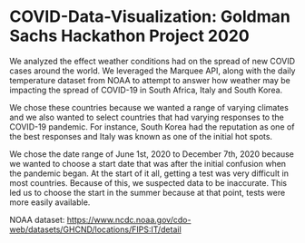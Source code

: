 # COVID-Data-Visualization: Goldman Sachs Hackathon Project 2020
We analyzed the effect weather conditions had on the spread of new COVID cases around the world. We leveraged the Marquee API, along with the daily temperature dataset from NOAA to attempt to answer how weather may be impacting the spread of COVID-19 in South Africa, Italy and South Korea. 

We chose these countries because we wanted a range of varying climates and we also wanted to select countries that had varying responses to the COVID-19 pandemic. For instance, South Korea had the reputation as one of the best responses and Italy was known as one of the initial hot spots. 

We chose the date range of June 1st, 2020 to December 7th, 2020 because we wanted to choose a start date that was after the initial confusion when the pandemic began. At the start of it all, getting a test was very difficult in most countries. Because of this, we suspected data to be inaccurate. This led us to choose the start in the summer because at that point, tests were more easily available.

NOAA dataset: https://www.ncdc.noaa.gov/cdo-web/datasets/GHCND/locations/FIPS:IT/detail
